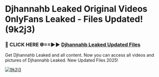 # Djhannahb Leaked Original Videos 0nlyFans Leaked - Files Updated! (9k2j3)

<h3>🔴 CLICK HERE 🌐==►► <a href="https://tinyurl.com/ehrbuxhb" rel="nofollow">Djhannahb Leaked Updated Files</a></h3>

Get Djhannahb Leaked and all content. Now you can access all videos and pictures of Djhannahb Leaked. New Updated Files 2025!

[![9k2j3](https://i.imgur.com/lVYEuWS.gif)](https://tinyurl.com/ehrbuxhb)
